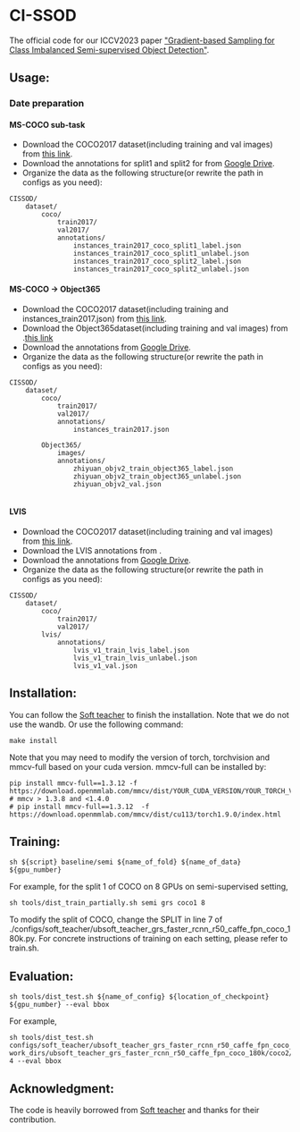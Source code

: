 # CI-SSOD

The official code for our ICCV2023 paper ["Gradient-based Sampling for Class Imbalanced Semi-supervised Object Detection"](https://openaccess.thecvf.com/content/ICCV2023/html/Li_Gradient-based_Sampling_for_Class_Imbalanced_Semi-supervised_Object_Detection_ICCV_2023_paper.html).

<!-- ## Process:
Reproducing the results. -->
<!-- 1. [✓] Submit the initial code.
2. [✓] Submit the datasets and the instructions of data preparation().
3. [✓] Submit the instructions for environment installation.
4. [] Submit the instructions for training and testing.
5. [] Reproduce the results with the current code and submit the checkpoints.
6. [] Modify the initial code for robustness. -->

## Usage:
### Date preparation

#### MS-COCO sub-task
- Download the COCO2017 dataset(including training and val images) from [this link](https://cocodataset.org/#download).
- Download the annotations for split1 and split2 for  from [Google Drive](https://drive.google.com/drive/folders/11ggu8fnimMDS8w2dcqUTLs2xtyNceuCO).
- Organize the data as the following structure(or rewrite the path in configs as you need):
```
CISSOD/
    dataset/
        coco/
            train2017/
            val2017/
            annotations/
                instances_train2017_coco_split1_label.json
                instances_train2017_coco_split1_unlabel.json
                instances_train2017_coco_split2_label.json
                instances_train2017_coco_split2_unlabel.json

```

#### MS-COCO → Object365
- Download the COCO2017 dataset(including training and instances_train2017.json) from [this link](https://cocodataset.org/#download).
- Download the Object365dataset(including training and val images) from .[this link](https://www.objects365.org/download.html)
- Download the annotations from [Google Drive](https://drive.google.com/drive/folders/11ggu8fnimMDS8w2dcqUTLs2xtyNceuCO).
- Organize the data as the following structure(or rewrite the path in configs as you need):
```
CISSOD/
    dataset/
        coco/
            train2017/
            val2017/
            annotations/
                instances_train2017.json

        Object365/
            images/
            annotations/
                zhiyuan_objv2_train_object365_label.json
                zhiyuan_objv2_train_object365_unlabel.json
                zhiyuan_objv2_val.json
           

```

#### LVIS
- Download the COCO2017 dataset(including training and val images) from [this link](https://cocodataset.org/#download).
- Download the LVIS annotations from .
- Download the annotations from [Google Drive](https://drive.google.com/drive/folders/11ggu8fnimMDS8w2dcqUTLs2xtyNceuCO).
- Organize the data as the following structure(or rewrite the path in configs as you need):
```
CISSOD/
    dataset/
        coco/
            train2017/
            val2017/
        lvis/
            annotations/
                lvis_v1_train_lvis_label.json
                lvis_v1_train_lvis_unlabel.json
                lvis_v1_val.json
```


## Installation:
You can follow the [Soft teacher](https://github.com/microsoft/SoftTeacher/) to finish the installation. Note that we do not use the wandb.
Or use the following command:
```
make install
```
Note that you may need to modify the version of torch, torchvision and mmcv-full based on your cuda version.
mmcv-full can be installed by:
```
pip install mmcv-full==1.3.12 -f https://download.openmmlab.com/mmcv/dist/YOUR_CUDA_VERSION/YOUR_TORCH_VERSION/index.html
# mmcv > 1.3.8 and <1.4.0
# pip install mmcv-full==1.3.12  -f https://download.openmmlab.com/mmcv/dist/cu113/torch1.9.0/index.html
```

## Training:
```
sh ${script} baseline/semi ${name_of_fold} ${name_of_data} ${gpu_number}
```
For example, for the split 1 of COCO on 8 GPUs on semi-supervised setting, 
```
sh tools/dist_train_partially.sh semi grs coco1 8
```
To modify the split of COCO, change the SPLIT in line 7 of ./configs/soft_teacher/ubsoft_teacher_grs_faster_rcnn_r50_caffe_fpn_coco_180k.py.
For concrete instructions of training on each setting, please refer to train.sh.

## Evaluation:
```
sh tools/dist_test.sh ${name_of_config} ${location_of_checkpoint} ${gpu_number} --eval bbox
```
For example,
```
sh tools/dist_test.sh configs/soft_teacher/ubsoft_teacher_grs_faster_rcnn_r50_caffe_fpn_coco_180k.py work_dirs/ubsoft_teacher_grs_faster_rcnn_r50_caffe_fpn_coco_180k/coco2/grs2/iter_180000.pth 4 --eval bbox
```


## Acknowledgment:
The code is heavily borrowed from [Soft teacher](https://github.com/microsoft/SoftTeacher/) and thanks for their contribution.